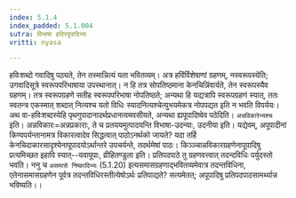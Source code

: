 ```yaml
---
index: 5.1.4
index_padded: 5.1.004
sutra: विभाषा हविरपूपादिभ्यः
vritti: nyasa

---
```

हविःशब्दो गवादिषु पठ्यते, तेन तस्मान्नित्यं यता भवितव्यम्। अत्र हविंर्विशेषाणां ग्रहणम्, नस्वरूपस्येति; उगवादिसूत्रे स्वरूपपरिभाषाया उपस्थानात्। न हि तत्र सोपतिष्ठमाना केनचिन्निंवार्यते, तेन स्वरूपस्यैव ग्रहणम्। तत्र स्वरूपग्रहणे सतीह स्वरूपपरिभाषा नोपतिष्ठते; अन्यथा हि यद्यत्रापि स्वरूपग्रहणं स्यात्, ततः स्वतन्त्र एकस्मात् शब्दात् नित्यश्च यतो विधिः स्यादनित्यश्चेत्युभयमेकत्र नोपपद्यत इति न भवति विपर्ययः। अथ वा-हविःशब्दस्येहि पृथगुपादानादर्थप्रधानत्वमवसीयते, अन्यथा ह्यपूपादिष्वेव पठेदिति। `अन्नविकारेभ्यश्च` इति। अन्नविकारः=अन्नप्रकाराः, ते च प्रतययमुत्पादयन्ति विभाषा-उदन्याः, उदनीया इति। यद्येवम्, अपूपादीनां किण्वपर्यन्तानामत्र विकारत्वादेव सिद्धत्वात् पाठोऽनर्थको जायते? यदा तर्हि केनचिदाकारसादृश्येनापूपादयोऽर्थान्तरे उपचर्यन्ते, तदर्थमेषां पाठः। किञ्ञ्चान्नविकारग्रहणेनापूपादिषु प्रत्यमिच्छत इहापि स्यात्--यवापूपाः, व्रीहितण्डुला इति। प्रतिपदपाठे तु ग्रहणवत्त्वात् तदन्दविधिः पर्युदस्तो भवति। ननु च `असमासे निष्कादिभ्यः` (5.1.20) इत्यसमासग्रहणाद्भवितव्यमेवात्र तदन्तविधिना, एतेनासमासग्रहणेन पूर्वत्र तदन्तविधिरस्तीत्येषोऽर्थः प्रतिपाद्यते? सत्यमेतत्; अपूपादिषु प्रतिपदपाठसामर्थ्यान्न भविष्यति।।